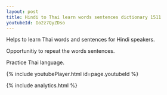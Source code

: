 ```yaml
---
layout: post
title: Hindi to Thai learn words sentences dictionary 1511 
youtubeId: Io2z7QyZDso
---
```

 
 
Helps to learn Thai words and sentences for Hindi speakers.

Opportunitiy to repeat the words sentences. 

Practice Thai language. 
 
{% include youtubePlayer.html id=page.youtubeId %}
 
 
{% include analytics.html %}